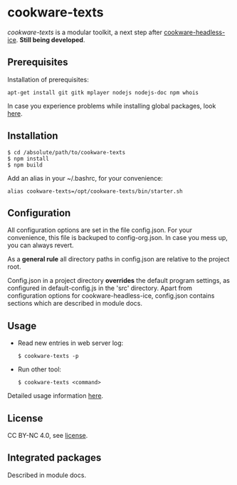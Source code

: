 # cookware-texts

_cookware-texts_ is a modular toolkit, a next step after [cookware-headless-ice](https://github.com/hfndb/cookware-headless-ice). **Still being developed**.


## Prerequisites

Installation of prerequisites:
```
apt-get install git gitk mplayer nodejs nodejs-doc npm whois
```

In case you experience problems while installing global packages, look [here](https://docs.npmjs.com/resolving-eacces-permissions-errors-when-installing-packages-globally).


## Installation

```
$ cd /absolute/path/to/cookware-texts
$ npm install
$ npm build
```

Add an alias in your ~/.bashrc, for your convenience:

```
alias cookware-texts=/opt/cookware-texts/bin/starter.sh
```


## Configuration

All configuration options are set in the file config.json. For your convenience, this file is backuped to config-org.json. In case you mess up, you can always revert.

As a **general rule** all directory paths in config.json are relative to the project root.

Config.json in a project directory **overrides** the default program settings, as configured in default-config.js in the 'src' directory.
Apart from configuration options for cookware-headless-ice, config.json contains sections which are described in module docs.


## Usage

+ Read new entries in web server log:

	```
	$ cookware-texts -p
	```

+ Run other tool:

	```
	$ cookware-texts <command>
	```

Detailed usage information [here](./docs/usage.md).

## License

CC BY-NC 4.0, see [license](./LICENSE.md).


## Integrated packages

Described in module docs.


[comment]: <> (No comments here)
